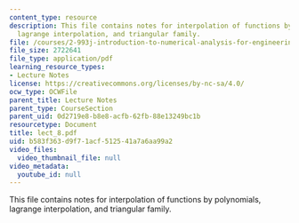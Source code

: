 ```yaml
---
content_type: resource
description: This file contains notes for interpolation of functions by polynomials,
  lagrange interpolation, and triangular family.
file: /courses/2-993j-introduction-to-numerical-analysis-for-engineering-13-002j-spring-2005/b583f363d9f71acf512541a7a6aa99a2_lect_8.pdf
file_size: 2722641
file_type: application/pdf
learning_resource_types:
- Lecture Notes
license: https://creativecommons.org/licenses/by-nc-sa/4.0/
ocw_type: OCWFile
parent_title: Lecture Notes
parent_type: CourseSection
parent_uid: 0d2719e8-b8e8-acfb-62fb-88e13249bc1b
resourcetype: Document
title: lect_8.pdf
uid: b583f363-d9f7-1acf-5125-41a7a6aa99a2
video_files:
  video_thumbnail_file: null
video_metadata:
  youtube_id: null
---
```

This file contains notes for interpolation of functions by polynomials, lagrange interpolation, and triangular family.
